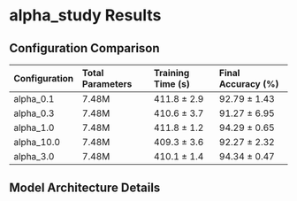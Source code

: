 # alpha_study Results

## Configuration Comparison

| Configuration   | Total Parameters   | Training Time (s)   | Final Accuracy (%)   |
|:----------------|:-------------------|:--------------------|:---------------------|
| alpha_0.1       | 7.48M              | 411.8 ± 2.9         | 92.79 ± 1.43         |
| alpha_0.3       | 7.48M              | 410.6 ± 3.7         | 91.27 ± 6.95         |
| alpha_1.0       | 7.48M              | 411.8 ± 1.2         | 94.29 ± 0.65         |
| alpha_10.0      | 7.48M              | 409.3 ± 3.6         | 92.27 ± 2.32         |
| alpha_3.0       | 7.48M              | 410.1 ± 1.4         | 94.34 ± 0.47         |



## Model Architecture Details

```

```
